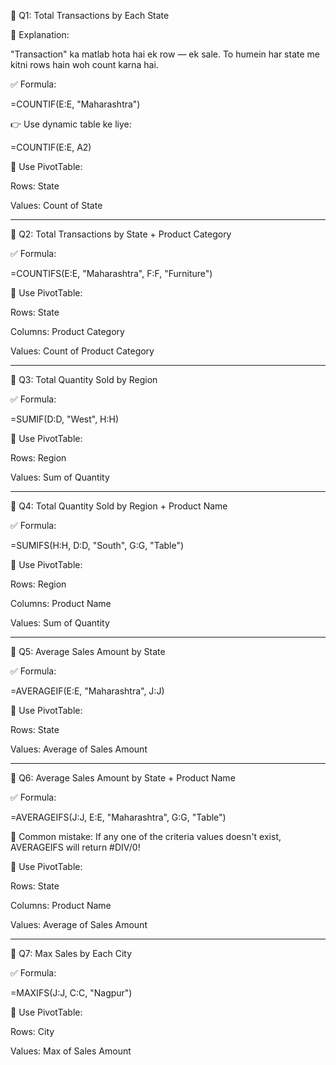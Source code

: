 
📌 Q1: Total Transactions by Each State

🧠 Explanation:

"Transaction" ka matlab hota hai ek row — ek sale. To humein har state me kitni rows hain woh count karna hai.

✅ Formula:

=COUNTIF(E:E, "Maharashtra")

👉 Use dynamic table ke liye:

=COUNTIF(E:E, A2)

📌 Use PivotTable:

Rows: State

Values: Count of State



---

📌 Q2: Total Transactions by State + Product Category

✅ Formula:

=COUNTIFS(E:E, "Maharashtra", F:F, "Furniture")

📌 Use PivotTable:

Rows: State

Columns: Product Category

Values: Count of Product Category



---

📌 Q3: Total Quantity Sold by Region

✅ Formula:

=SUMIF(D:D, "West", H:H)

📌 Use PivotTable:

Rows: Region

Values: Sum of Quantity



---

📌 Q4: Total Quantity Sold by Region + Product Name

✅ Formula:

=SUMIFS(H:H, D:D, "South", G:G, "Table")

📌 Use PivotTable:

Rows: Region

Columns: Product Name

Values: Sum of Quantity



---

📌 Q5: Average Sales Amount by State

✅ Formula:

=AVERAGEIF(E:E, "Maharashtra", J:J)

📌 Use PivotTable:

Rows: State

Values: Average of Sales Amount



---

📌 Q6: Average Sales Amount by State + Product Name

✅ Formula:

=AVERAGEIFS(J:J, E:E, "Maharashtra", G:G, "Table")

📌 Common mistake: If any one of the criteria values doesn't exist, AVERAGEIFS will return #DIV/0!

📌 Use PivotTable:

Rows: State

Columns: Product Name

Values: Average of Sales Amount



---

📌 Q7: Max Sales by Each City

✅ Formula:

=MAXIFS(J:J, C:C, "Nagpur")

📌 Use PivotTable:

Rows: City

Values: Max of Sales Amount

